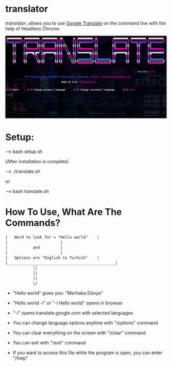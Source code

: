 # translator
*translator*, allows you to use [Google Translate](https://translate.google.com) on the command line with the help of Headless Chrome.

![TRsozluk Gorsel](https://github.com/erenbasulas/translator/blob/master/pic/translate.png?raw=true)


# Setup:

--> bash setup.sh

[After installation is complete]

--> ./translate.sh

or

--> bash translate.sh

# How To Use, What Are The Commands?

```
|	Word to look for = "Hello world"	|
|						|
|			and			|
|						|
|	Options are "English to Turkish"	|
|_______________________________________________|
			||
			||
			||
			\/
```

* "Hello world" gives you: "Merhaba Dünya"

* "Hello world -i" or "-i Hello world" opens in browser

* "-i" opens translate.google.com with selected languages

* You can change language options anytime with "/options" command

* You can clear everything on the screen with "/clear" command

* You can exit with "/exit" command

* If you want to access this file while the program is open, you can enter "/help"
